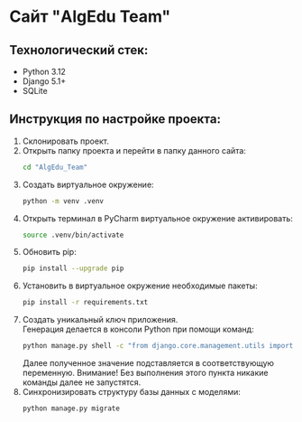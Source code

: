 # Сайт "AlgEdu Team"

## Технологический стек:
- Python 3.12
- Django 5.1+
- SQLite

## Инструкция по настройке проекта:
1. Склонировать проект.
2. Открыть папку проекта и перейти в папку данного сайта:
   ```bash
   cd "AlgEdu_Team"
   ```
3. Создать виртуальное окружение:
   ```bash
   python -m venv .venv
   ```
4. Открыть терминал в PyCharm виртуальное окружение активировать:
   ```bash
   source .venv/bin/activate
   ```
5. Обновить pip:
   ```bash
   pip install --upgrade pip
   ```
6. Установить в виртуальное окружение необходимые пакеты: 
   ```bash
   pip install -r requirements.txt
   ```
7. Создать уникальный ключ приложения.  
   Генерация делается в консоли Python при помощи команд:
   ```bash
   python manage.py shell -c "from django.core.management.utils import get_random_secret_key; print(get_random_secret_key())"
   ```
   Далее полученное значение подставляется в соответствующую переменную.
   Внимание! Без выполнения этого пункта никакие команды далее не запустятся.
8. Синхронизировать структуру базы данных с моделями: 
   ```bash
   python manage.py migrate
   ```
